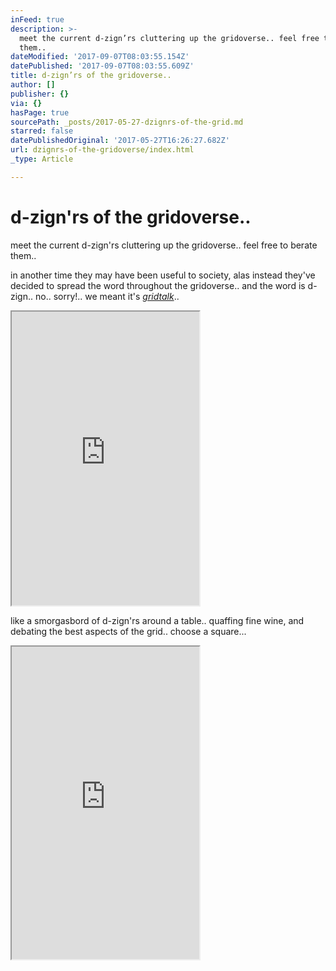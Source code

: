 ```yaml
---
inFeed: true
description: >-
  meet the current d-zign’rs cluttering up the gridoverse.. feel free to berate
  them..
dateModified: '2017-09-07T08:03:55.154Z'
datePublished: '2017-09-07T08:03:55.609Z'
title: d-zign’rs of the gridoverse..
author: []
publisher: {}
via: {}
hasPage: true
sourcePath: _posts/2017-05-27-dzignrs-of-the-grid.md
starred: false
datePublishedOriginal: '2017-05-27T16:26:27.682Z'
url: dzignrs-of-the-gridoverse/index.html
_type: Article

---
```

# d-zign'rs of the gridoverse..

meet the current d-zign'rs cluttering up the gridoverse.. feel free to berate them..

in another time they may have been useful to society, alas instead they've decided to spread the word throughout the gridoverse.. and the word is d-zign.. no.. sorry!.. we meant it's _[gridtalk][0]_..

<iframe src="https://the-grid.github.io/ed-userhtml/?g=eJytVG2OmzAQ_c8p3FRVWqlAdrOJVEKiSj1CD1ANMIA3xka2EzateveODZuy1VZpBfyI7PF8vPdmMqmxF4GHIMqVtMAlavYjYPS1ynDLlUyYRgGWn3Hn7QU3rYBLwixkYrB1vLB1wrafVu3TLvgZBFEFQqC-3Mg1xN2vfZyzlEKBTQSWts_DG6jQZ1Et5NxS3TvneUWRCZUfneXPXDXyqrYjg9Ugn2FEG8MQjIeRQX4sIcfwzA3PuPBFal4UKHsMDZ1FD-JvOa7gVu72my5kRomT9T5WtQnbrN65syN4vfikpdJN0h9JIXwf0uNH5n4_OJ-wMeEtv7HwSa3O1MrX9FtF691rriOaY62dp8Un6x-cVpVWJ1mEuRJKJ-xtQV--cRgHS1fznnBJExUa_h0pz0PfgxaKgsuKDNv2ia3vndUlD0HwivS6Nj6N-7lMc5QW9SFIC35muQBj9ovrqC4OwYuHgRGZ3SylwGqN5X5ZW9uaJI67rotsxy0lpHFvYg4F5ksaZF2h3S-_ZQLkcemCU95UzOh8vxjHZhmHzEcalXMQTXwXtbJaPJf3YvviY1C9rgOml0-O-uLgYTANDf2fzJs0JoeBwPgIpEF__0_GhBWEUSV40pPo3s9B9_FkLAP2qE5a4oXZWp_YV_UFBLssiU0U3VRgSstzgUrD3SQZ1rN0vUfCTItwnLHthLrStAtBHCMuSzWJ6cMcTJHWy0VJZJ-p2UhrQZ-a23wnNPmZv680if9mDv6OdKaMISQdojVzU-fSWKhof1yXWjRtq21n22pLw84cO6ZK3_pOaVH8w6T3KsTD7v8FeEC4Ug" height="470" style=""></iframe>

like a smorgasbord of d-zign'rs around a table.. quaffing fine wine, and debating the best aspects of the grid.. choose a square...

<iframe src="https://the-grid.github.io/ed-userhtml/?g=eJxNkUFrAjEQhe_-ipBC3QVNVFqLuutBKKUXT72VUmIy0ehusiSj1Jb-9866Cr1lMi_vzXwpEp4rWBY1oGJNDA1EPJfcbubK1M4nznTwCB5LPp1NxqPJw9OUy2Uhu3e9wrgTc6Z9MYwhIKcWXVEj6egaXGb26DW64DMzYGlA2pz99Bg7qcj2VNt9YiUzYgv4XEFNSWl1flPbtaohS_n76GNBamdZ9l-zOr-ajKxyFgGP0beaq5GOoBCuOnJYUEM4Qz1nOplIUVPJpaTdPGgUVmnYhHAQHlCC_3xZyWQOYp_uvuymrsrx_QlioiXK00TMeGtDc4tGRcpYBwOCUBG5FdgQIbvulS96v5kJ-thOMmD9jkifTre84T5RTj_PFwS049UR1ZVK6QJVh_oChTOjUA13EWzJd4hNmkuJO9hGZ4Ry0ny7rb-K_LFuQkIyeLz9xx9EK6FJ" height="500" style=""></iframe>



[0]: http://gridtalk.info/